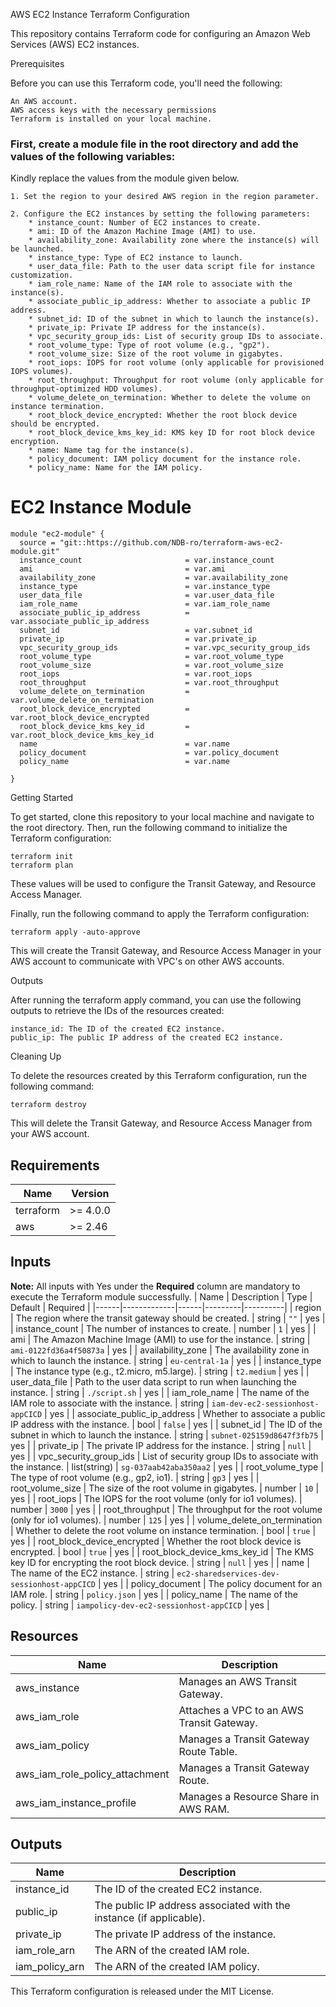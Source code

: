 AWS EC2 Instance Terraform Configuration

This repository contains Terraform code for configuring an Amazon Web Services (AWS) EC2 instances.

Prerequisites

Before you can use this Terraform code, you'll need the following:

    An AWS account.
    AWS access keys with the necessary permissions
    Terraform is installed on your local machine.

### First, create a module file in the root directory and add the values of the following variables:

Kindly replace the values from the module given below.

    1. Set the region to your desired AWS region in the region parameter.

    2. Configure the EC2 instances by setting the following parameters:
        * instance_count: Number of EC2 instances to create.
        * ami: ID of the Amazon Machine Image (AMI) to use.
        * availability_zone: Availability zone where the instance(s) will be launched.
        * instance_type: Type of EC2 instance to launch.
        * user_data_file: Path to the user data script file for instance customization.
        * iam_role_name: Name of the IAM role to associate with the instance(s).
        * associate_public_ip_address: Whether to associate a public IP address.
        * subnet_id: ID of the subnet in which to launch the instance(s).
        * private_ip: Private IP address for the instance(s).
        * vpc_security_group_ids: List of security group IDs to associate.
        * root_volume_type: Type of root volume (e.g., "gp2").
        * root_volume_size: Size of the root volume in gigabytes.
        * root_iops: IOPS for root volume (only applicable for provisioned IOPS volumes).
        * root_throughput: Throughput for root volume (only applicable for throughput-optimized HDD volumes).
        * volume_delete_on_termination: Whether to delete the volume on instance termination.
        * root_block_device_encrypted: Whether the root block device should be encrypted.
        * root_block_device_kms_key_id: KMS key ID for root block device encryption.
        * name: Name tag for the instance(s).
        * policy_document: IAM policy document for the instance role.
        * policy_name: Name for the IAM policy.
              

# EC2 Instance Module ########################################################################################################
```
module "ec2-module" {
  source = "git::https://github.com/NDB-ro/terraform-aws-ec2-module.git"
  instance_count                       = var.instance_count
  ami                                  = var.ami
  availability_zone                    = var.availability_zone
  instance_type                        = var.instance_type
  user_data_file                       = var.user_data_file
  iam_role_name                        = var.iam_role_name
  associate_public_ip_address          = var.associate_public_ip_address
  subnet_id                            = var.subnet_id
  private_ip                           = var.private_ip
  vpc_security_group_ids               = var.vpc_security_group_ids
  root_volume_type                     = var.root_volume_type
  root_volume_size                     = var.root_volume_size
  root_iops                            = var.root_iops
  root_throughput                      = var.root_throughput
  volume_delete_on_termination         = var.volume_delete_on_termination
  root_block_device_encrypted          = var.root_block_device_encrypted
  root_block_device_kms_key_id         = var.root_block_device_kms_key_id
  name                                 = var.name
  policy_document                      = var.policy_document
  policy_name                          = var.name
  
}
```

Getting Started

To get started, clone this repository to your local machine and navigate to the root directory. Then, run the following command to initialize the Terraform configuration:

```
terraform init
terraform plan
```

These values will be used to configure the Transit Gateway, and Resource Access Manager.

Finally, run the following command to apply the Terraform configuration:

```
terraform apply -auto-approve
```

This will create the Transit Gateway, and Resource Access Manager in your AWS account to communicate with VPC's on other AWS accounts.

Outputs

After running the terraform apply command, you can use the following outputs to retrieve the IDs of the resources created:

    instance_id: The ID of the created EC2 instance.
    public_ip: The public IP address of the created EC2 instance.
    

Cleaning Up

To delete the resources created by this Terraform configuration, run the following command:

```
terraform destroy
```

This will delete the Transit Gateway, and Resource Access Manager from your AWS account.


## Requirements

| Name | Version |
|------|---------|
| terraform | >= 4.0.0 |
| aws | >= 2.46 |


## Inputs
**Note:** All inputs with Yes under the **Required** column are mandatory to execute the Terraform module successfully.
| Name | Description | Type	| Default | Required |
|------|-------------|------|---------|----------|
| region | The region where the transit gateway should be created. | string | ```""``` | yes |
| instance_count | The number of instances to create. | number | ```1``` | yes |
| ami | The Amazon Machine Image (AMI) to use for the instance. | string | ```ami-0122fd36a4f50873a``` | yes |
| availability_zone | The availability zone in which to launch the instance. | string | ```eu-central-1a``` | yes |
| instance_type | The instance type (e.g., t2.micro, m5.large). | string |	```t2.medium``` | yes |
| user_data_file | Path to the user data script to run when launching the instance. | string | ```./script.sh``` | yes |
| iam_role_name | The name of the IAM role to associate with the instance. | string | ```iam-dev-ec2-sessionhost-appCICD``` | yes |
| associate_public_ip_address | Whether to associate a public IP address with the instance. | bool | ```false``` | yes |
| subnet_id | The ID of the subnet in which to launch the instance. | string | ```subnet-025159d8647f3fb75``` | yes |
| private_ip | The private IP address for the instance. | string | ```null``` | yes |
| vpc_security_group_ids | List of security group IDs to associate with the instance. | list(string) | ```sg-037aab42aba350aa2``` | yes |
| root_volume_type | The type of root volume (e.g., gp2, io1). | string | ```gp3``` | yes |
| root_volume_size | The size of the root volume in gigabytes. | number | ```10``` | yes |
| root_iops | The IOPS for the root volume (only for io1 volumes). | number | ```3000``` | yes |
| root_throughput | The throughput for the root volume (only for io1 volumes). | number | ```125``` | yes |
| volume_delete_on_termination | Whether to delete the root volume on instance termination. | bool | ```true``` | yes |
| root_block_device_encrypted | Whether the root block device is encrypted. | bool | ```true``` | yes |
| root_block_device_kms_key_id | The KMS key ID for encrypting the root block device. | string | ```null``` | yes |
| name | The name of the EC2 instance. | string | ```ec2-sharedservices-dev-sessionhost-appCICD``` | yes |
| policy_document | The policy document for an IAM role. | string | ```policy.json``` | yes |
| policy_name | The name of the policy. | string | ```iampolicy-dev-ec2-sessionhost-appCICD``` | yes |


## Resources
| Name | Description |
|-----|-------------|
| aws_instance | Manages an AWS Transit Gateway. |
| aws_iam_role | Attaches a VPC to an AWS Transit Gateway. |
| aws_iam_policy | Manages a Transit Gateway Route Table. |
| aws_iam_role_policy_attachment | Manages a Transit Gateway Route. |
| aws_iam_instance_profile | Manages a Resource Share in AWS RAM. |


## Outputs
| Name | Description |
|-----|-------------|
| instance_id | The ID of the created EC2 instance. |
| public_ip | The public IP address associated with the instance (if applicable). |
| private_ip | The private IP address of the instance. |
| iam_role_arn | The ARN of the created IAM role. |
| iam_policy_arn | The ARN of the created IAM policy. |


This Terraform configuration is released under the MIT License.

